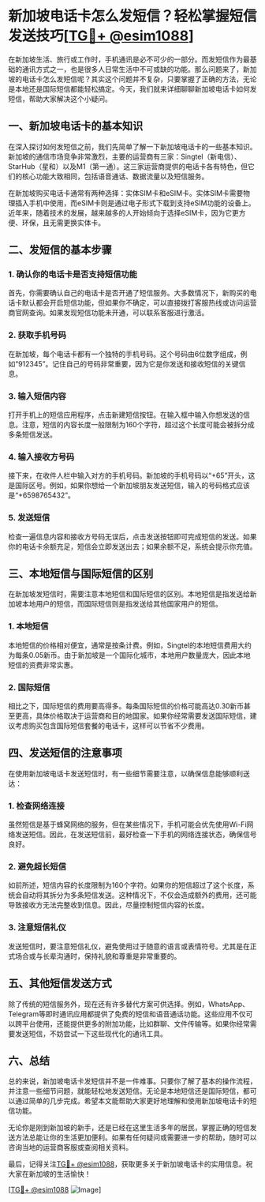 # 新加坡电话卡怎么发短信？轻松掌握短信发送技巧[[TG💪+ @esim1088](https://t.me/s/esim1088)]

在新加坡生活、旅行或工作时，手机通讯是必不可少的一部分。而发短信作为最基础的通讯方式之一，也是很多人日常生活中不可或缺的功能。那么问题来了，新加坡的电话卡怎么发短信呢？其实这个问题并不复杂，只要掌握了正确的方法，无论是本地还是国际短信都能轻松搞定。今天，我们就来详细聊聊新加坡电话卡如何发短信，帮助大家解决这个小疑问。

## 一、新加坡电话卡的基本知识

在深入探讨如何发短信之前，我们先简单了解一下新加坡电话卡的一些基本知识。新加坡的通信市场竞争非常激烈，主要的运营商有三家：Singtel（新电信）、StarHub（星和）以及M1（第一通）。这三家运营商提供的电话卡各有特色，但它们的核心功能大致相同，包括语音通话、数据流量以及短信服务。

在新加坡购买电话卡通常有两种选择：实体SIM卡和eSIM卡。实体SIM卡需要物理插入手机中使用，而eSIM卡则是通过电子形式下载到支持eSIM功能的设备上。近年来，随着技术的发展，越来越多的人开始倾向于选择eSIM卡，因为它更方便、环保，且无需更换实体卡。

## 二、发短信的基本步骤

### 1. 确认你的电话卡是否支持短信功能

首先，你需要确认自己的电话卡是否开通了短信服务。大多数情况下，新购买的电话卡默认都会开启短信功能，但如果你不确定，可以直接拨打客服热线或访问运营商官网查询。如果发现短信功能未开通，可以联系客服进行激活。

### 2. 获取手机号码

在新加坡，每个电话卡都有一个独特的手机号码。这个号码由6位数字组成，例如“912345”。记住自己的号码非常重要，因为它是你发送和接收短信的关键信息。

### 3. 输入短信内容

打开手机上的短信应用程序，点击新建短信按钮。在输入框中输入你想发送的信息。注意，短信的内容长度一般限制为160个字符，超过这个长度可能会被拆分成多条短信发送。

### 4. 输入接收方号码

接下来，在收件人栏中输入对方的手机号码。新加坡的手机号码以“+65”开头，这是国际区号。例如，如果你想给一个新加坡朋友发送短信，输入的号码格式应该是“+6598765432”。

### 5. 发送短信

检查一遍信息内容和接收方号码无误后，点击发送按钮即可完成短信的发送。如果你的电话卡余额充足，短信会立即发送出去；如果余额不足，系统会提示你充值。

## 三、本地短信与国际短信的区别

在新加坡发短信时，需要注意本地短信和国际短信的区别。本地短信是指发送给新加坡本地用户的短信，而国际短信则是指发送给其他国家用户的短信。

### 1. 本地短信

本地短信的价格相对便宜，通常是按条计费。例如，Singtel的本地短信费用大约为每条0.05新币。由于新加坡是一个国际化城市，本地用户数量庞大，因此本地短信的资费非常实惠。

### 2. 国际短信

相比之下，国际短信的费用要高得多。每条国际短信的价格可能高达0.30新币甚至更高，具体价格取决于运营商和目的地国家。如果你经常需要发送国际短信，建议考虑购买包含国际短信套餐的电话卡，这样可以节省不少费用。

## 四、发送短信的注意事项

在使用新加坡电话卡发送短信时，有一些细节需要注意，以确保信息能够顺利送达：

### 1. 检查网络连接

虽然短信是基于蜂窝网络的服务，但在某些情况下，手机可能会优先使用Wi-Fi网络发送短信。因此，在发送短信前，最好检查一下手机的网络连接状态，确保信号良好。

### 2. 避免超长短信

如前所述，短信内容的长度限制为160个字符。如果你的短信超过了这个长度，系统会自动将其拆分为多条短信发送。这种情况下，不仅会造成额外的费用，还可能导致接收方无法完整收到信息。因此，尽量控制短信内容的长度。

### 3. 注意短信礼仪

发送短信时，要注意短信礼仪，避免使用过于随意的语言或表情符号。尤其是在正式场合或与长辈沟通时，保持礼貌和尊重是非常重要的。

## 五、其他短信发送方式

除了传统的短信服务外，现在还有许多替代方案可供选择。例如，WhatsApp、Telegram等即时通讯应用都提供了免费的短信和语音通话功能。这些应用不仅可以跨平台使用，还能提供更多的附加功能，比如群聊、文件传输等。如果你经常需要发送短信，不妨尝试一下这些现代化的通讯工具。

## 六、总结

总的来说，新加坡电话卡发短信并不是一件难事。只要你了解了基本的操作流程，并注意一些细节问题，就能轻松地发送短信。无论是本地短信还是国际短信，都可以通过简单的几步完成。希望本文能帮助大家更好地理解和使用新加坡电话卡的短信功能。

无论你是刚到新加坡的新手，还是已经在这里生活多年的居民，掌握正确的短信发送方法总能让你的生活更加便利。如果有任何疑问或需要进一步的帮助，随时可以咨询当地的运营商客服或查阅相关资料。

最后，记得关注[TG💪+ @esim1088](https://t.me/s/esim1088)，获取更多关于新加坡电话卡的实用信息。祝大家在新加坡的生活愉快！

[[TG💪+ @esim1088](https://t.me/s/esim1088) ![Image](https://i.postimg.cc/4NQfJmqS/Snipaste-2025-05-13-00-14-12.png)]